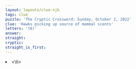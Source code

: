 ```yaml
---
layout: layouts/clue.njk
tags: clue
puzzle: 'The Cryptic Crossword: Sunday, October 2, 2022'
clue: 'Hawks picking up source of mammal scents'
letters: '(6)'
answer:
straight:
cryptic:
straight_is_first:
---
```

<li><\li>